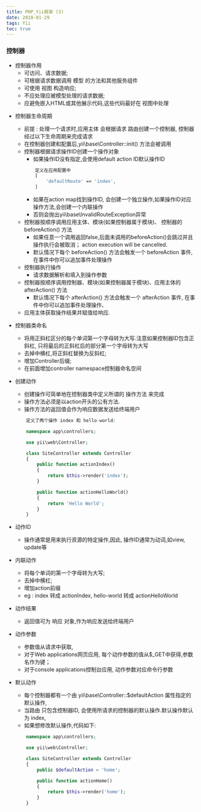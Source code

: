 ```yaml
---
title: PHP_Yii框架 (3)
date: 2018-01-29
tags: Yii
toc: true
---
```


### 控制器

- 控制器作用
    * 可访问、请求数据;
    * 可根据请求数据调用 模型 的方法和其他服务组件
    * 可使用 视图 构造响应;
    * 不应处理应被模型处理的请求数据;
    * 应避免嵌入HTML或其他展示代码,这些代码最好在 视图中处理

<!-- more -->

- 控制器生命周期
    * 前提 : 处理一个请求时,应用主体 会根据请求 路由创建一个控制器, 控制器经过以下生命周期来完成请求
    * 在控制器创建和配置后,yii\base\Controller::init() 方法会被调用
    * 控制器根据请求操作ID创建一个操作对象
        * 如果操作ID没有指定,会使用default action ID默认操作ID
        ```php
            定义在应用配置中
            [
                'defaultRoute' => 'index',
            ]
        ```
        * 如果在action map找到操作ID, 会创建一个独立操作,如果操作ID对应操作方法,会创建一个内联操作
        * 否则会抛出yii\base\InvalidRouteException异常
    * 控制器按顺序调用应用主体、模块(如果控制器属于模块)、 控制器的 beforeAction() 方法
        * 如果任意一个调用返回false,后面未调用的beforeAction()会跳过并且操作执行会被取消； action execution will be cancelled.
        * 默认情况下每个 beforeAction() 方法会触发一个 beforeAction 事件,在事件中你可以追加事件处理操作
    * 控制器执行操作
        * 请求数据解析和填入到操作参数
    * 控制器按顺序调用控制器、模块(如果控制器属于模块)、应用主体的 afterAction() 方法
        * 默认情况下每个 afterAction() 方法会触发一个 afterAction 事件, 在事件中你可以追加事件处理操作、
    * 应用主体获取操作结果并赋值给响应.

- 控制器类命名
    * 将用正斜杠区分的每个单词第一个字母转为大写.注意如果控制器ID包含正斜杠, 只将最后的正斜杠后的部分第一个字母转为大写
    * 去掉中横杠,将正斜杠替换为反斜杠;
    * 增加Controller后缀;
    * 在前面增加controller namespace控制器命名空间

- 创建动作
    * 创建操作可简单地在控制器类中定义所谓的 操作方法 来完成
    * 操作方法必须是以action开头的公有方法. 
    * 操作方法的返回值会作为响应数据发送给终端用户
    ```php
        定义了两个操作 index 和 hello-world:

        namespace app\controllers;

        use yii\web\Controller;

        class SiteController extends Controller
        {
            public function actionIndex()
            {
                return $this->render('index');
            }

            public function actionHelloWorld()
            {
                return 'Hello World';
            }
        }
    ```

- 动作ID
    * 操作通常是用来执行资源的特定操作,因此, 操作ID通常为动词,如view, update等

- 内联动作
    * 将每个单词的第一个字母转为大写;
    * 去掉中横杠;
    * 增加action前缀
    * eg : index 转成 actionIndex, hello-world 转成 actionHelloWorld

- 动作结果
    * 返回值可为 响应 对象,作为响应发送给终端用户

- 动作参数
    *  参数值从请求中获取,
    * 对于Web applications网页应用, 每个动作参数的值从$_GET中获得,参数名作为键； 
    * 对于console applications控制台应用, 动作参数对应命令行参数

- 默认动作
    * 每个控制器都有一个由 yii\base\Controller::$defaultAction 属性指定的默认操作, 
    * 当路由 只包含控制器ID, 会使用所请求的控制器的默认操作.默认操作默认为 index,
    * 如果想修改默认操作,代码如下: 
    ```php
        namespace app\controllers;

        use yii\web\Controller;

        class SiteController extends Controller
        {
            public $defaultAction = 'home';

            public function actionHome()
            {
                return $this->render('home');
            }
        }
    ```
